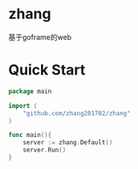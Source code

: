 # zhang
基于goframe的web

# Quick Start
```go
package main

import (
	"github.com/zhang201702/zhang"
)

func main(){
	server := zhang.Default()
	server.Run()
}
```
